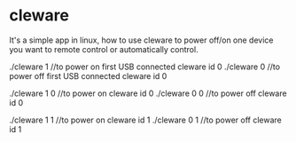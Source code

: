 # cleware
It's a simple app in linux, how to use cleware to power off/on one device you want to remote control or automatically control.

./cleware 1  //to power on first USB connected cleware id 0
./cleware 0  //to power off first USB connected cleware id 0

./cleware 1 0  //to power on cleware id 0
./cleware 0 0  //to power off cleware id 0

./cleware 1 1  //to power on cleware id 1
./cleware 0 1  //to power off cleware id 1
